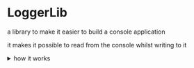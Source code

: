 # LoggerLib
 a library to make it easier to build a console application

 it makes it possible to read from the console whilst writing to it

 <details>
 <summary>how it works</summary>
  1. when your code calls readline, it starts a loop, for each itteration it asks the console to wait for the user to input a key. <br/>
  2. when the user presses a key, the code checks if it's the key <code>return</code> if it is, it should return the current input. <br/>
  
  <br/>
  <ul>
    <li> if your code calls write or writeline whilst a readline is being run, it does the following: </li>
  </ul>
  <ol>
   <li>clear the current line</li>
   <li>move the cursor to the start of the current line</li>
   <li>print the value to be printed</li>
   <li>move the cursor down a line</li>
   <li>print the current input (the text you had already wrote to the console before the write call)</li>
  </ol>
 </details>
